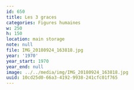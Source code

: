 ```yaml
---
id: 650
title: Les 3 graces
categories: Figures humaines
w: 250
h: 150
location: main storage
note: null
file: IMG_20180924_163818.jpg
year: '1970'
year_start: 1970
year_end: null
image: ../../media/img/IMG_20180924_163818.jpg
uuid: 10cd25d0-66a3-4192-9938-241cfc01f765
---
```


